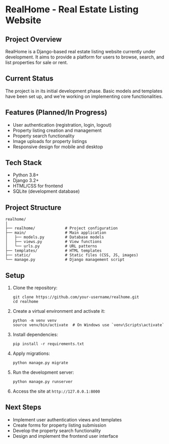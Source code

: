 # RealHome - Real Estate Listing Website

## Project Overview

RealHome is a Django-based real estate listing website currently under development. It aims to provide a platform for users to browse, search, and list properties for sale or rent.

## Current Status

The project is in its initial development phase. Basic models and templates have been set up, and we're working on implementing core functionalities.

## Features (Planned/In Progress)

- User authentication (registration, login, logout)
- Property listing creation and management
- Property search functionality
- Image uploads for property listings
- Responsive design for mobile and desktop

## Tech Stack

- Python 3.8+
- Django 3.2+
- HTML/CSS for frontend
- SQLite (development database)

## Project Structure

```
realhome/
│
├── realhome/             # Project configuration
├── main/                 # Main application
│   ├── models.py         # Database models
│   ├── views.py          # View functions
│   └── urls.py           # URL patterns
├── templates/            # HTML templates
├── static/               # Static files (CSS, JS, images)
└── manage.py             # Django management script
```

## Setup

1. Clone the repository:
   ```
   git clone https://github.com/your-username/realhome.git
   cd realhome
   ```

2. Create a virtual environment and activate it:
   ```
   python -m venv venv
   source venv/bin/activate  # On Windows use `venv\Scripts\activate`
   ```

3. Install dependencies:
   ```
   pip install -r requirements.txt
   ```

4. Apply migrations:
   ```
   python manage.py migrate
   ```

5. Run the development server:
   ```
   python manage.py runserver
   ```

6. Access the site at `http://127.0.0.1:8000`

## Next Steps

- Implement user authentication views and templates
- Create forms for property listing submission
- Develop the property search functionality
- Design and implement the frontend user interface
